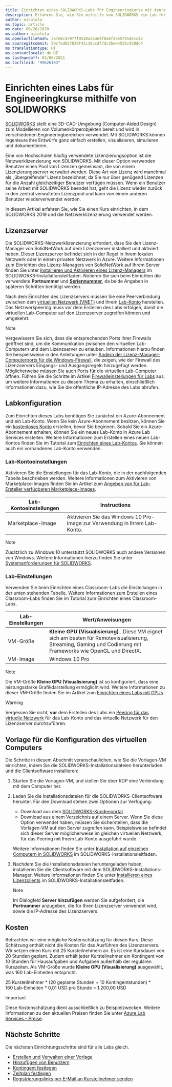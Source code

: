 ```yaml
---
title: Einrichten eines SOLIDWORKS-Labs für Engineeringkurse mit Azure Lab Services | Microsoft-Dokumentation
description: Erfahren Sie, wie Sie mithilfe von SOLIDWORKS ein Lab für Engineeringkurse einrichten.
author: nicolela
ms.topic: article
ms.date: 06/26/2020
ms.author: nicolela
ms.openlocfilehash: 3a7e8c47977f0518a3a3e9f8a6fd2e57454e1c42
ms.sourcegitcommit: 59cfed657839f41c36ccdf7dc2bee4535c920dd4
ms.translationtype: HT
ms.contentlocale: de-DE
ms.lasthandoff: 02/06/2021
ms.locfileid: "99626103"
---
```

# <a name="set-up-a-lab-for-engineering-classes-using-solidworks"></a>Einrichten eines Labs für Engineeringkurse mithilfe von SOLIDWORKS

[SOLIDWORKS](https://www.solidworks.com/) stellt eine 3D-CAD-Umgebung (Computer-Aided Design) zum Modellieren von Volumenkörperobjekten bereit und wird in verschiedenen Engineeringbereichen verwendet.  Mit SOLIDWORKS können Ingenieure ihre Entwürfe ganz einfach erstellen, visualisieren, simulieren und dokumentieren.

Eine von Hochschulen häufig verwendete Lizenzierungsoption ist die Netzwerklizenzierung von SOLIDWORKS.   Mit dieser Option verwenden Benutzer einen Pool von Lizenzen gemeinsam, die von einem Lizenzierungsserver verwaltet werden.  Diese Art von Lizenz wird manchmal als „übergreifende“ Lizenz bezeichnet, da Sie nur über genügend Lizenzen für die Anzahl gleichzeitiger Benutzer verfügen müssen.  Wenn ein Benutzer seine Arbeit mit SOLIDWORKS beendet hat, geht die Lizenz wieder zurück in den zentral verwalteten Lizenzpool und kann von einem anderen Benutzer wiederverwendet werden.

In diesem Artikel erfahren Sie, wie Sie einen Kurs einrichten, in dem SOLIDWORKS 2019 und die Netzwerklizenzierung verwendet werden.

## <a name="license-server"></a>Lizenzserver

Die SOLIDWORKS-Netzwerklizenzierung erfordert, dass Sie den Lizenz-Manager von SolidNetWork auf dem Lizenzserver installiert und aktiviert haben.  Dieser Lizenzserver befindet sich in der Regel in Ihrem lokalen Netzwerk oder in einem privaten Netzwerk in Azure.  Weitere Informationen zum Einrichten des Lizenz-Managers von SolidNetWork auf Ihrem Server finden Sie unter [Installieren und Aktivieren eines Lizenz-Managers](https://help.solidworks.com/2019/English/Installation/install_guide/t_installing_snl_lic_mgr.htm) im SOLIDWORKS-Installationsleitfaden.  Notieren Sie sich beim Einrichten die verwendete **Portnummer** und [**Seriennummer**](https://help.solidworks.com/2019/english/installation/install_guide/r_hid_state_serial_number.htm), da beide Angaben in späteren Schritten benötigt werden.

Nach dem Einrichten des Lizenzservers müssen Sie eine Peerverbindung zwischen dem [virtuellen Netzwerk (VNET)](./how-to-connect-peer-virtual-network.md) und Ihrem [Lab-Konto](./tutorial-setup-lab-account.md) herstellen.  Das Netzwerkpeering muss vor dem Erstellen des Labs erfolgen, damit die virtuellen Lab-Computer auf den Lizenzserver zugreifen können und umgekehrt.

> [!NOTE]
> Vergewissern Sie sich, dass die entsprechenden Ports Ihrer Firewalls geöffnet sind, um die Kommunikation zwischen den virtuellen Lab-Computern und dem Lizenzserver zu erlauben.  Informationen hierzu finden Sie beispielsweise in den Anleitungen unter [Ändern der Lizenz-Manager-Computerports für die Windows-Firewall](http://help.solidworks.com/2019/english/installation/install_guide/t_mod_ports_on_lic_mgr_for_firewall.htm), die zeigen, wie der Firewall des Lizenzservers Eingangs- und Ausgangsregeln hinzugefügt werden.  Möglicherweise müssen Sie auch Ports für die virtuellen Lab-Computer öffnen.  Führen Sie die Schritte im Artikel [Firewalleinstellungen für Labs](./how-to-configure-firewall-settings.md) aus, um weitere Informationen zu diesem Thema zu erhalten, einschließlich Informationen dazu, wie Sie die öffentliche IP-Adresse des Labs abrufen.

## <a name="lab-configuration"></a>Labkonfiguration

Zum Einrichten dieses Labs benötigen Sie zunächst ein Azure-Abonnement und ein Lab-Konto. Wenn Sie kein Azure-Abonnement besitzen, können Sie ein [kostenloses Konto](https://azure.microsoft.com/free/) erstellen, bevor Sie beginnen. Sobald Sie ein Azure-Abonnement erhalten, können Sie ein neues Lab-Konto in Azure Lab Services erstellen. Weitere Informationen zum Erstellen eines neuen Lab-Kontos finden Sie im Tutorial zum [Einrichten eines Lab-Kontos](./tutorial-setup-lab-account.md). Sie können auch ein vorhandenes Lab-Konto verwenden.

### <a name="lab-account-settings"></a>Lab-Kontoeinstellungen

Aktivieren Sie die Einstellungen für das Lab-Konto, die in der nachfolgenden Tabelle beschrieben werden. Weitere Informationen zum Aktivieren von Marketplace-Images finden Sie im Artikel zum [Angeben von für Lab-Ersteller verfügbaren Marketplace-Images](./specify-marketplace-images.md).

| Lab-Kontoeinstellungen | Instructions |
| ------------------- | ------------ |
|Marketplace-Image| Aktivieren Sie das Windows 10 Pro-Image zur Verwendung in Ihrem Lab-Konto.|

> [!NOTE]
> Zusätzlich zu Windows 10 unterstützt SOLIDWORKS auch andere Versionen von Windows.  Weitere Informationen hierzu finden Sie unter [Systemanforderungen für SOLIDWORKS](https://www.solidworks.com/sw/support/SystemRequirements.html).

### <a name="lab-settings"></a>Lab-Einstellungen

Verwenden Sie beim Einrichten eines Classroom-Labs die Einstellungen in der unten stehenden Tabelle. Weitere Informationen zum Erstellen eines Classroom-Labs finden Sie im Tutorial zum Einrichten eines Classroom-Labs.

| Lab-Einstellungen | Wert/Anweisungen |
| ------------ | ------------------ |
|VM-Größe| **Kleine GPU (Visualisierung)** .  Diese VM eignet sich am besten für Remotevisualisierung, Streaming, Gaming und Codierung mit Frameworks wie OpenGL und DirectX.|  
|VM-Image| Windows 10 Pro|

> [!NOTE]
> Die VM-Größe **Kleine GPU (Visualisierung)** ist so konfiguriert, dass eine leistungsstarke Grafikdarstellung ermöglicht wird.  Weitere Informationen zu dieser VM-Größe finden Sie im Artikel zum [Einrichten eines Labs mit GPUs](./how-to-setup-lab-gpu.md).

> [!WARNING]
> Vergessen Sie nicht, **vor** dem Erstellen des Labs ein [Peering für das virtuelle Netzwerk](./how-to-connect-peer-virtual-network.md) für das Lab-Konto und das virtuelle Netzwerk für den Lizenzserver durchzuführen.

## <a name="template-virtual-machine-configuration"></a>Vorlage für die Konfiguration des virtuellen Computers

Die Schritte in diesem Abschnitt veranschaulichen, wie Sie die Vorlagen-VM einrichten, indem Sie die SOLIDWORKS-Installationsdateien herunterladen und die Clientsoftware installieren:

1. Starten Sie die Vorlagen-VM, und stellen Sie über RDP eine Verbindung mit dem Computer her.

1. Laden Sie die Installationsdateien für die SOLIDWORKS-Clientsoftware herunter. Für den Download stehen zwei Optionen zur Verfügung:
   - Download aus dem [SOLIDWORKS-Kundenportal](https://login.solidworks.com/nidp/idff/sso?id=cpenglish&sid=1&option=credential&sid=1&target=https%3A%2F%2Fcustomerportal.solidworks.com%2F).
   - Download aus einem Verzeichnis auf einem Server.  Wenn Sie diese Option verwendet haben, müssen Sie sicherstellen, dass die Vorlagen-VM auf den Server zugreifen kann.  Beispielsweise befindet sich dieser Server möglicherweise im gleichen virtuellen Netzwerk, für das Peering mit Ihrem Lab-Konto ausgeführt wurde.
  
    Weitere Informationen finden Sie unter [Installation auf einzelnen Computern in SOLIDWORKS](http://help.solidworks.com/2019/english/Installation/install_guide/c_installing_on_individual_computers.htm?id=fc149e8a968a422a89e2a943265758d3#Pg0) im SOLIDWORKS-Installationsleitfaden.

1. Nachdem Sie die Installationsdateien heruntergeladen haben, installieren Sie die Clientsoftware mit dem SOLIDWORKS-Installations-Manager. Weitere Informationen finden Sie unter [Installieren eines Lizenzclients](http://help.solidworks.com/2019/english/installation/install_guide/t_installing_snl_license_client.htm) im SOLIDWORKS-Installationsleitfaden.

    > [!NOTE]
    > Im Dialogfeld **Server hinzufügen** werden Sie aufgefordert, die **Portnummer** anzugeben, die für Ihren Lizenzserver verwendet wird, sowie die IP-Adresse des Lizenzservers.

## <a name="cost"></a>Kosten

Betrachten wir eine mögliche Kostenschätzung für diesen Kurs. Diese Schätzung enthält nicht die Kosten für das Ausführen des Lizenzservers. Wir setzen einen Kurs mit 25 Kursteilnehmern an. Es ist eine Kursdauer von 20 Stunden geplant. Zudem erhält jeder Kursteilnehmer ein Kontingent von 10 Stunden für Hausaufgaben und Aufgaben außerhalb der regulären Kurszeiten. Als VM-Größe wurde **Kleine GPU (Visualisierung)** ausgewählt, was 160 Lab-Einheiten entspricht.

25 Kursteilnehmer \* (20 geplante Stunden + 10 Kontingentstunden) \* 160 Lab-Einheiten * 0,01 USD pro Stunde = 1.200,00 USD

>[!IMPORTANT]
> Diese Kostenschätzung dient ausschließlich zu Beispielzwecken.  Weitere Informationen zu den aktuellen Preisen finden Sie unter [Azure Lab Services – Preise](https://azure.microsoft.com/pricing/details/lab-services/).  

## <a name="next-steps"></a>Nächste Schritte

Die nächsten Einrichtungsschritte sind für alle Labs gleich.

- [Erstellen und Verwalten einer Vorlage](how-to-create-manage-template.md)
- [Hinzufügen von Benutzern](tutorial-setup-classroom-lab.md#add-users-to-the-lab)
- [Kontingent festlegen](how-to-configure-student-usage.md#set-quotas-for-users)
- [Zeitplan festlegen](tutorial-setup-classroom-lab.md#set-a-schedule-for-the-lab)
- [Registrierungslinks per E-Mail an Kursteilnehmer senden](how-to-configure-student-usage.md#send-invitations-to-users)